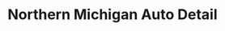 ---
title: "Northern Michigan Auto Detail"
url: /cheboygan/northern-michigan-auto-detail/
shop: car repair
---